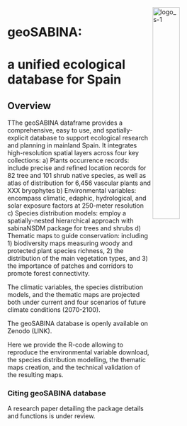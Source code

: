 <!-- Esto es para comentarios -->



<img width="35%" align= "right" alt="logo_s-1" src="https://github.com/geoSABINA/sabinaNSDM/assets/168073517/d29288b9-c1a7-47aa-8753-918c931e4c53"/>




# geoSABINA: 
# a unified ecological database for Spain



 <!-- <img width="252" alt="logo_s-1" src="https://github.com/geoSABINA/sabinaNSDM/assets/168073517/d29288b9-c1a7-47aa-8753-918c931e4c53">-->

 
## Overview

TThe geoSABINA dataframe provides a comprehensive, easy to use, and spatially-explicit database to support ecological research and planning in mainland Spain. It integrates high-resolution spatial layers across four key collections: 
a) Plants occurrence records: include precise and refined location records for 82 tree and 101 shrub native species, as well as atlas of distribution for 6,456 vascular plants and XXX bryophytes
b) Environmental variables: encompass climatic, edaphic, hydrological, and solar exposure factors at 250-meter resolution
c) Species distribution models: employ a spatially-nested hierarchical approach with sabinaNSDM package for trees and shrubs
d) Thematic maps to guide conservation: including 1) biodiversity maps measuring woody and protected plant species richness, 2)  the distribution of the main vegetation types, and 3) the importance of patches and corridors to promote forest connectivity. 

The climatic variables, the species distribution models, and the thematic maps are projected both under current and four scenarios of future climate conditions (2070-2100).

The geoSABINA database is openly available on Zenodo (LINK).

Here we provide the R-code allowing to reproduce the environmental variable download, the species distribution modelling, the thematic maps creation, and the technical validation of the resulting maps.

### Citing geoSABINA database

A research paper detailing the package details and functions is under review.
